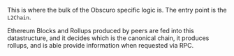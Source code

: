 This is where the bulk of the Obscuro specific logic is.
The entry point is the `L2Chain`.

Ethereum Blocks and Rollups produced by peers are fed into this datastructure, and it decides which is the canonical chain, 
it produces rollups, and is able provide information when requested via RPC. 